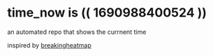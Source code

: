 # time_now is (( 1690988400524 ))

an automated repo that shows the currnent time

inspired by [breakingheatmap](https://github.com/breakingheatmap/breakingheatmap)